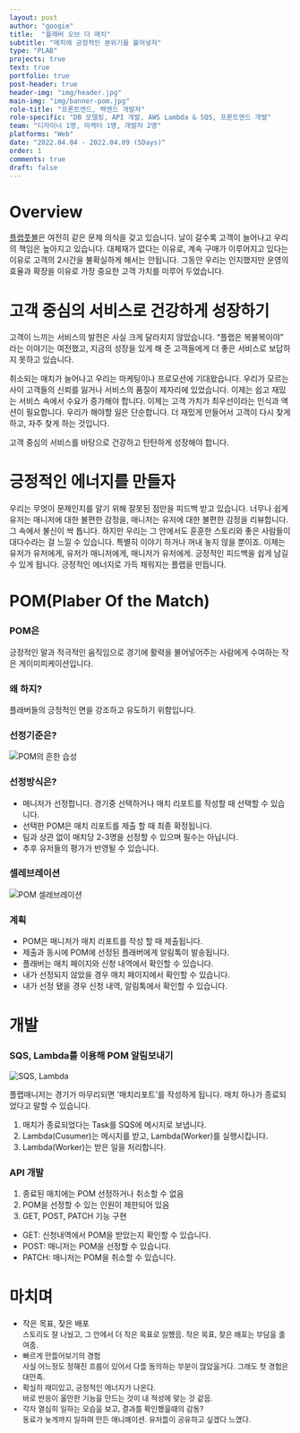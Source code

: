 ```yaml
---
layout: post
author: "googie"
title:  "플래버 오브 더 매치"
subtitle: "매치에 긍정적인 분위기를 불어넣자"
type: "PLAB"
projects: true
text: true
portfolio: true
post-header: true
header-img: "img/header.jpg"
main-img: "img/banner-pom.jpg"
role-title: "프론트엔드, 백엔드 개발자"
role-specific: "DB 모델링, API 개발, AWS Lambda & SQS, 프론트엔드 개발"
team: "디자이너 1명, 마케터 1명, 개발자 2명"
platforms: "Web"
date: "2022.04.04 - 2022.04.09 (5Days)"
order: 1
comments: true
draft: false
---
```

# Overview

[플랩풋볼](https://www.plabfootball.com)은 여전히 같은 문제 의식을 갖고 있습니다. 날이 갈수록 고객이 늘어나고 우리의 책임은 높아지고 있습니다. 대체재가 없다는 이유로, 계속 구매가 이루어지고 있다는 이유로 고객의 2시간을 불확실하게 해서는 안됩니다. 그동안 우리는 인지했지만 운영의 효율과 확장을 이유로 가장 중요한 고객 가치를 미루어 두었습니다.

# 고객 중심의 서비스로 건강하게 성장하기

고객이 느끼는 서비스의 발전은 사실 크게 달라지지 않았습니다. “플랩은 복불복이야” 라는 이야기는 여전했고, 지금의 성장을 있게 해 준 고객들에게 더 좋은 서비스로 보답하지 못하고 있습니다.

취소되는 매치가 늘어나고 우리는 마케팅이나 프로모션에 기대왔습니다. 우리가 모르는 사이 고객들의 신뢰를 잃거나 서비스의 품질이 제자리에 있었습니다. 이제는 쉽고 재밌는 서비스 속에서 수요가 증가해야 합니다. 이제는 고객 가치가 최우선이라는 인식과 액션이 필요합니다. 우리가 해야할 일은 단순합니다. 더 재밌게 만들어서 고객이 다시 찾게 하고, 자주 찾게 하는 것입니다.

고객 중심의 서비스를 바탕으로 건강하고 탄탄하게 성장해야 합니다.


# 긍정적인 에너지를 만들자

우리는 무엇이 문제인지를 알기 위해 잘못된 점만을 피드백 받고 있습니다. 너무나 쉽게 유저는 매니저에 대한 불편한 감정을, 매니저는 유저에 대한 불편한 감정을 리뷰합니다. 그 속에서 불신이 싹 틉니다. 하지만 우리는 그 안에서도 훈훈한 스토리와 좋은 사람들이 대다수라는 걸 느낄 수 있습니다. 특별히 이야기 하거나 꺼내 놓지 않을 뿐이죠. 이제는 유저가 유저에게, 유저가 매니저에게, 매니저가 유저에게. 긍정적인 피드백을 쉽게 남길 수 있게 됩니다. 긍정적인 에너지로 가득 채워지는 플랩을 만듭니다.


# POM(Plaber Of the Match)

### POM은

긍정적인 말과 적극적인 움직임으로 경기에 활력을 불어넣어주는 사람에게 수여하는 작은 게이미피케이션입니다.


### 왜 하지?

플래버들의 긍정적인 면을 강조하고 유도하기 위함입니다.


### 선정기준은?

![POM의 흔한 습성](img/pom_guide.png)


### 선정방식은?

- 매니저가 선정합니다. 경기중 선택하거나 매치 리포트를 작성할 때 선택할 수 있습니다.
- 선택한 POM은 매치 리포트를 제출 할 때 최종 확정됩니다.
- 팀과 상관 없이 매치당 2-3명을 선정할 수 있으며 필수는 아닙니다.
- 추후 유저들의 평가가 반영될 수 있습니다.


### 셀레브레이션

![POM 셀레브레이션](img/match_v4.png)


### 계획

- POM은 매니저가 매치 리포트를 작성 할 때 제출됩니다.
- 제출과 동시에 POM에 선정된 플래버에게 알림톡이 발송됩니다.
- 플래버는 매치 페이지와 신청 내역에서 확인할 수 있습니다.
- 내가 선정되지 않았을 경우 매치 페이지에서 확인할 수 있습니다.
- 내가 선정 됐을 경우 신청 내역, 알림톡에서 확인할 수 있습니다.


# 개발

### SQS, Lambda를 이용해 POM 알림보내기

![SQS, Lambda](img/lambda-flow.png)

플랩매니저는 경기가 마무리되면 '매치리포트'를 작성하게 됩니다. 매치 하나가 종료되었다고 말할 수 있습니다.

1. 매치가 종료되었다는 Task를 SQS에 메시지로 보냅니다.
2. Lambda(Cusumer)는 메시지를 받고, Lambda(Worker)를 실행시킵니다.
3. Lambda(Worker)는 받은 일을 처리합니다.


### API 개발

1. 종료된 매치에는 POM 선정하거나 취소할 수 없음
2. POM을 선정할 수 있는 인원이 제한되어 있음
2. GET, POST, PATCH 기능 구현

- GET: 신청내역에서 POM을 받았는지 확인할 수 있습니다.
- POST: 매니저는 POM을 선정할 수 있습니다.
- PATCH: 매니저는 POM을 취소할 수 있습니다.


# 마치며

- 작은 목표, 잦은 배포
	<br><font size="2">스토리도 잘 나눴고, 그 안에서 더 작은 목표로 일했음. 작은 목표, 잦은 배포는 부담을 줄여줌.
- 빠르게 만들어보기의 경험
	<br><font size="2">사실 어느정도 정해진 흐름이 있어서 다들 동의하는 부분이 많았을거다. 그래도 첫 경험은 대만족.
- 확실히 재미있고, 긍정적인 에너지가 나온다.
	<br><font size="2">바로 반응이 올만한 기능을 만드는 것이 내 적성에 맞는 것 같음.
- 각자 열심히 일하는 모습을 보고, 결과를 확인했을때의 감동?
	<br><font size="2">동료가 늦게까지 일하며 만든 애니메이션. 유저들이 공유하고 싶겠다 느꼈다.
